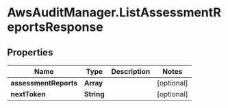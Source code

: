 # AwsAuditManager.ListAssessmentReportsResponse

## Properties

Name | Type | Description | Notes
------------ | ------------- | ------------- | -------------
**assessmentReports** | **Array** |  | [optional] 
**nextToken** | **String** |  | [optional] 


